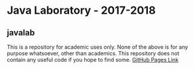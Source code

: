 # Java Laboratory - 2017-2018
## javalab
This is a repository for academic uses only.
None of the above is for any purpose whatsoever, other than academics.
This repository does not contain any useful code if you hope to find some.
[GitHub Pages Link](https://github.com/the-code-innovator/javalab/master/index.html)

